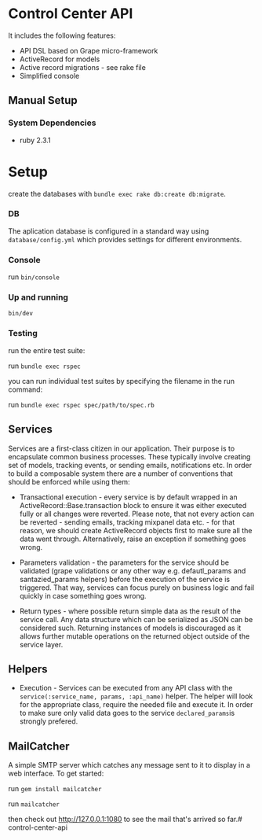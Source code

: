 # Control Center API

It includes the following features:

* API DSL based on Grape micro-framework
* ActiveRecord for models
* Active record migrations - see rake file
* Simplified console

## Manual Setup

### System Dependencies
* ruby 2.3.1

# Setup

create the databases with `bundle exec rake db:create db:migrate`.

### DB

The aplication database is configured in a standard way using `database/config.yml` which provides settings for different environments.

### Console

run `bin/console`

### Up and running

`bin/dev`

### Testing

run the entire test suite:

run `bundle exec rspec`

you can run individual test suites by specifying the filename in the run command:

run `bundle exec rspec spec/path/to/spec.rb`

## Services

Services are a first-class citizen in our application. Their purpose is to encapsulate common business processes. These typically involve creating set of models, tracking events, or sending emails, notifications etc. In order to build a composable system there are a number of conventions that should be enforced while using them:

* Transactional execution - every service is by default wrapped in an ActiveRecord::Base.transaction block to ensure it was either executed fully or all changes were reverted. Please note, that not every action can be reverted - sending emails, tracking mixpanel data etc. - for that reason, we should create ActiveRecord objects first to make sure all the data went through. Alternatively, raise an exception if something goes wrong.

* Parameters validation - the parameters for the service should be validated (grape validations or any other way e.g. defautl_params and santazied_params helpers) before the execution of the service is triggered. That way, services can focus purely on business logic and fail quickly in case something goes wrong.

* Return types - where possible return simple data as the result of the service call. Any data structure which can be serialized as JSON can be considered such. Returning instances of models is discouraged as it allows further mutable operations on the returned object outside of the service layer.

## Helpers

* Execution - Services can be executed from any API class with the `service(:service_name, params, :api_name)` helper. The helper will look for the appropriate class, require the needed file and execute it. In order to make sure only valid data goes to the service `declared_params`is strongly prefered.

## MailCatcher 

A simple SMTP server which catches any message sent to it to display in a web interface. To get started:

run `gem install mailcatcher`

run `mailcatcher`

then check out http://127.0.0.1:1080 to see the mail that's arrived so far.# control-center-api
